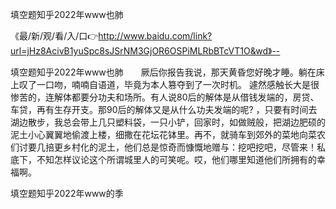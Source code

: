 填空题知乎2022年www也肺

《最/新/观/看/入/口👉http://www.baidu.com/link?url=jHz8AcivB1yuSpc8sJSrNM3GjOR6OSPiMLRbBTcVT1O&wd》--

填空题知乎2022年www也肺　　厥后你报告我说，那天黄昏您好晚才睡。躺在床上叹了一口吻，喃喃自语道，毕竟为本人篡夺到了一次时机。
遽然感触长大是很惨苦的，连解体都要分功夫和场所。有人说80后的解体是从借钱发端的，房贷、车贷，再有生存开支。那90后的解体又是从什么功夫发端的呢?
，只要有时间去湖边散步，我总会带上几只塑料袋，一只小铲，回家时，如做贼般，把湖边肥硕的泥土小心翼翼地偷渡上楼，细撒在花坛花钵里。再不，就骑车到郊外的菜地向菜农们讨要几掊更乡村化的泥土，他们总是惊奇而慷慨地赠与：挖吧挖吧，尽管来！私底下，不知怎样议论这个所谓城里人的可笑呢。哎，他们哪里知道他们所拥有的幸福啊。





填空题知乎2022年www的季
